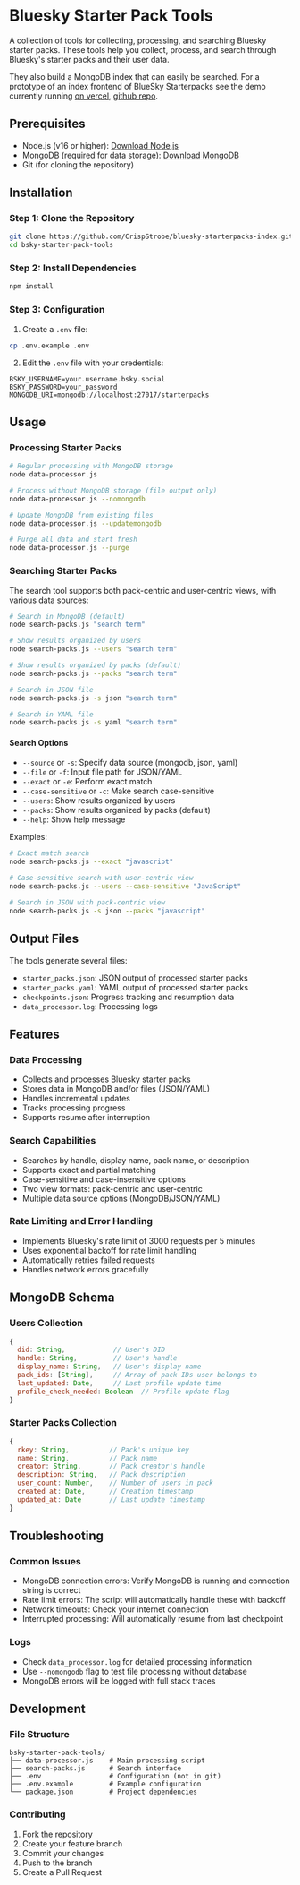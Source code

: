 # Bluesky Starter Pack Tools

A collection of tools for collecting, processing, and searching Bluesky starter packs. These tools help you collect, process, and search through Bluesky's starter packs and their user data.

They also build a MongoDB index that can easily be searched. For a prototype of an index frontend of BlueSky Starterpacks see the demo currently running [on vercel](https://starter-pack-explorer-o13o.vercel.app/), [github repo](https://github.com/CrispStrobe/starter-pack-explorer/).


## Prerequisites

- Node.js (v16 or higher): [Download Node.js](https://nodejs.org/)
- MongoDB (required for data storage): [Download MongoDB](https://www.mongodb.com/try/download/community)
- Git (for cloning the repository)

## Installation

### Step 1: Clone the Repository

```bash
git clone https://github.com/CrispStrobe/bluesky-starterpacks-index.git
cd bsky-starter-pack-tools
```

### Step 2: Install Dependencies

```bash
npm install
```

### Step 3: Configuration

1. Create a `.env` file:
```bash
cp .env.example .env
```

2. Edit the `.env` file with your credentials:
```env
BSKY_USERNAME=your.username.bsky.social
BSKY_PASSWORD=your_password
MONGODB_URI=mongodb://localhost:27017/starterpacks
```

## Usage

### Processing Starter Packs

```bash
# Regular processing with MongoDB storage
node data-processor.js

# Process without MongoDB storage (file output only)
node data-processor.js --nomongodb

# Update MongoDB from existing files
node data-processor.js --updatemongodb

# Purge all data and start fresh
node data-processor.js --purge
```

### Searching Starter Packs

The search tool supports both pack-centric and user-centric views, with various data sources:

```bash
# Search in MongoDB (default)
node search-packs.js "search term"

# Show results organized by users
node search-packs.js --users "search term"

# Show results organized by packs (default)
node search-packs.js --packs "search term"

# Search in JSON file
node search-packs.js -s json "search term"

# Search in YAML file
node search-packs.js -s yaml "search term"
```

#### Search Options

- `--source` or `-s`: Specify data source (mongodb, json, yaml)
- `--file` or `-f`: Input file path for JSON/YAML
- `--exact` or `-e`: Perform exact match
- `--case-sensitive` or `-c`: Make search case-sensitive
- `--users`: Show results organized by users
- `--packs`: Show results organized by packs (default)
- `--help`: Show help message

Examples:
```bash
# Exact match search
node search-packs.js --exact "javascript"

# Case-sensitive search with user-centric view
node search-packs.js --users --case-sensitive "JavaScript"

# Search in JSON with pack-centric view
node search-packs.js -s json --packs "javascript"
```

## Output Files

The tools generate several files:

- `starter_packs.json`: JSON output of processed starter packs
- `starter_packs.yaml`: YAML output of processed starter packs
- `checkpoints.json`: Progress tracking and resumption data
- `data_processor.log`: Processing logs

## Features

### Data Processing
- Collects and processes Bluesky starter packs
- Stores data in MongoDB and/or files (JSON/YAML)
- Handles incremental updates
- Tracks processing progress
- Supports resume after interruption

### Search Capabilities
- Searches by handle, display name, pack name, or description
- Supports exact and partial matching
- Case-sensitive and case-insensitive options
- Two view formats: pack-centric and user-centric
- Multiple data source options (MongoDB/JSON/YAML)

### Rate Limiting and Error Handling
- Implements Bluesky's rate limit of 3000 requests per 5 minutes
- Uses exponential backoff for rate limit handling
- Automatically retries failed requests
- Handles network errors gracefully

## MongoDB Schema

### Users Collection
```javascript
{
  did: String,            // User's DID
  handle: String,         // User's handle
  display_name: String,   // User's display name
  pack_ids: [String],     // Array of pack IDs user belongs to
  last_updated: Date,     // Last profile update time
  profile_check_needed: Boolean  // Profile update flag
}
```

### Starter Packs Collection
```javascript
{
  rkey: String,          // Pack's unique key
  name: String,          // Pack name
  creator: String,       // Pack creator's handle
  description: String,   // Pack description
  user_count: Number,    // Number of users in pack
  created_at: Date,      // Creation timestamp
  updated_at: Date       // Last update timestamp
}
```

## Troubleshooting

### Common Issues
- MongoDB connection errors: Verify MongoDB is running and connection string is correct
- Rate limit errors: The script will automatically handle these with backoff
- Network timeouts: Check your internet connection
- Interrupted processing: Will automatically resume from last checkpoint

### Logs
- Check `data_processor.log` for detailed processing information
- Use `--nomongodb` flag to test file processing without database
- MongoDB errors will be logged with full stack traces

## Development

### File Structure
```
bsky-starter-pack-tools/
├── data-processor.js    # Main processing script
├── search-packs.js      # Search interface
├── .env                 # Configuration (not in git)
├── .env.example         # Example configuration
└── package.json         # Project dependencies
```

### Contributing
1. Fork the repository
2. Create your feature branch
3. Commit your changes
4. Push to the branch
5. Create a Pull Request
